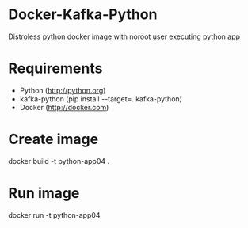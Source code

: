 # Docker-Kafka-Python

Distroless python docker image with noroot user executing python app



# Requirements

- Python (http://python.org)
- kafka-python (pip install --target=. kafka-python)
- Docker (http://docker.com)


# Create image
docker build -t python-app04 .

# Run image
docker run -t python-app04